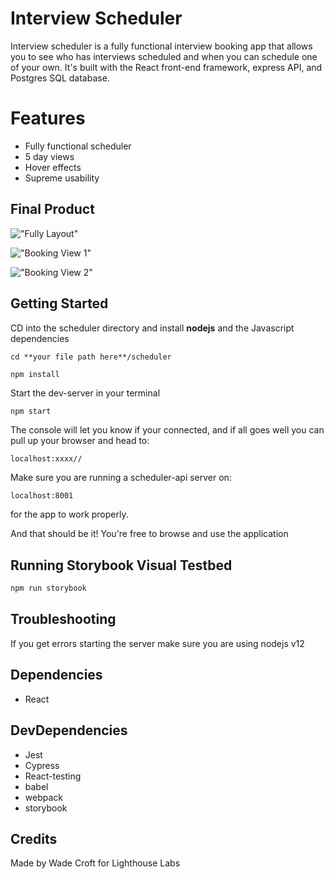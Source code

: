 # Interview Scheduler

Interview scheduler is a fully functional interview booking app that allows you to see who has interviews scheduled and when you can schedule one of your own. It's built with the React front-end framework, express API, and Postgres SQL database.

# Features

* Fully functional scheduler
* 5 day views
* Hover effects
* Supreme usability

## Final Product
!["Fully Layout"](https://github.com/archaemedes/scheduler/blob/master/doc/screenshot-1.png)

!["Booking View 1"](https://github.com/archaemedes/scheduler/blob/master/doc/screenshot-2.png)

!["Booking View 2"](https://github.com/archaemedes/scheduler/blob/master/doc/screenshot-3.png)

## Getting Started
CD into the scheduler directory and install **nodejs** and the Javascript dependencies

    cd **your file path here**/scheduler
    
   ```sh
npm install
```
    
Start the dev-server in your terminal


    npm start

    
The console will let you know if your connected, and if all goes well you can pull up your browser and head to:

    localhost:xxxx//

Make sure you are running a scheduler-api server on: 
    
    localhost:8001
    
for the app to work properly.

And that should be it! You're free to browse and use the application

## Running Storybook Visual Testbed

```sh
npm run storybook
```

## Troubleshooting
If you get errors starting the server make sure you are using nodejs v12

## Dependencies
- React

## DevDependencies
- Jest
- Cypress
- React-testing
- babel
- webpack
- storybook


## Credits
Made by Wade Croft for Lighthouse Labs
